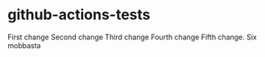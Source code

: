 # github-actions-tests

First change
Second change
Third change
Fourth change
Fifth change.
Six
mobbasta